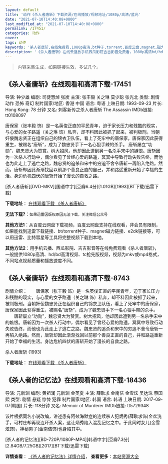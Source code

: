```yaml
---
layout: default
title: '动作《杀人者唐斩》下载资源/在线播放/视频地址/1080p/高清/蓝光'
date: "2021-07-10T14:40:08+0800"
last_modified_at: "2021-07-10T14:40:08+0800"
permalink: /17451/
categories: 动作
cover:
tags: 动作
keywords: '杀人者唐斩,在线免费看,1080p高清,bt种子,torrent,百度云盘,magnet,磁力链,迅雷下载资源'
description: '《杀人者唐斩》在线云播放手机西瓜影院吉吉影音免费看，1080p高清bd/hd未删减完整版和tc抢先枪版，mkv/mp4格式，附带bt/torrent种子、magnet/磁力链、百度云盘、网盘资源迅雷下载链接'
---
```


>内容采集生成，如果链接失效，多试几个。


## 《杀人者唐斩》在线观看和高清下载-17451

导演: 钟少雄 编剧: 司徒慧焯 张炭 主演: 张丰毅 关之琳 莫少聪 张光北 类型: 剧情 动作 恐怖 奇幻 制片国家/地区: 香港 中国 语言: 粤语 上映日期: 1993-09-23 片长: Hong Kong: 78 分钟 又名: 刺客新传之杀人者唐斩 The Assassin IMDb链接: tt0108097

唐保家（张丰毅 饰）是一名英俊正直的平民青年，迫于家长压力和残酷的现实，与心爱的女子路遥（关之琳 饰）私奔，却不料因此被抓了起来，被判极刑。当朝奸佞魏忠贤正在组织自己的锦衣卫队伍，看上了死牢中的唐保家，唐保家因此获得重生，被赐名“唐斩”，成为了魏忠贤手下一名心狠手辣的杀手。 唐斩屡立“功勋”，魏忠贤大为赞赏。树大招风，他却因此遭到另一名杀手宋中的嫉恨。唐斩因为一次杀人行动中，偶尔看见了曾经心爱的路遥，冥冥中导致行动失败告终，而他也为此走上了逃亡之路，魏忠贤的追杀和宋中的穷追不舍令唐斩一再陷入绝路。然而，唐斩却因此渐渐找回以前那个善良正直的自己，并和路遥重新开始了幸福的生活。身边危机四伏的唐斩开始了漫长的自救之路。


[杀人者唐斩][DVD-MKV][国语中字][豆瓣6.4分][1.01GB][1993][BT下载/迅雷下载]

**下载地址**： [在线观看下载 《杀人者唐斩》](https://www.btdx8.com/torrent/srztz_1993.html) 


**无法下载?**：`如果迅雷因版权原因无法下载，关注微信公众号 `

**其他方法1**：从百度云网盘下载视频，百度云网盘支持在线观看，非会员有限制，如果能找到迅雷下载链接、bt/torrent种子、magnet磁力链接、e2dk链接等，可以用迅雷、比特彗星等工具将完整视频下载到本地。

**其他方法2**：用手机云播、西瓜影院、吉吉影音等在线免费观看《杀人者唐斩》，一般提供1080p高清、hd/bd高清视频、tc抢先版视频，视频为mkv或mp4格式，不同站点视频质量和播放速度不同。


## 《杀人者唐斩》在线观看和高清下载-8743

剧情介绍：　　唐保家（张丰毅 饰）是一名英俊正直的平民青年，迫于家长压力和残酷的现实，与心爱的女子路遥（关之琳 饰）私奔，却不料因此被抓了起来，被判极刑。当朝奸佞魏忠贤正在组织自己的锦衣卫队伍，看上了死牢中的唐保家，唐保家因此获得重生，被赐名“唐斩”，成为了魏忠贤手下一名心狠手辣的杀手。 　　唐斩屡立“功勋”，魏忠贤大为赞赏。树大招风，他却因此遭到另一名杀手宋中的嫉恨。唐斩因为一次杀人行动中，偶尔看见了曾经心爱的路遥，冥冥中导致行动失败告终，而他也为此走上了逃亡之路，魏忠贤的追杀和宋中的穷追不舍令唐斩一再陷入绝路。然而，唐斩却因此渐渐找回以前那个善良正直的自己，并和路遥重新开始了幸福的生活。身边危机四伏的唐斩开始了漫长的自救之路。


杀人者唐斩 (1993)

**下载地址**： [在线观看下载 《杀人者唐斩》](https://www.btbtdy.me/btdy/dy10526.html) 


## 《杀人者的记忆法》在线观看和高清下载-18436

导演: 元新渊 编剧: 黄祖润 元新渊 金英夏 主演: 薛耿求 金南佶 金雪炫 吴达洙 蔡国熙 类型: 剧情 悬疑 惊悚 犯罪 制片国家/地区: 韩国 语言: 韩语 上映日期: 2017-09-07(韩国) 片长: 118分钟 又名: Memoir of Murderer IMDb链接: tt5729348

该片根据同名小说改编，讲述患有阿兹海默症的连续杀人犯炳秀(薛耿求饰)金盆洗手，可村庄却再现连环杀人案，这让炳秀陷入混乱记忆之中。于此同时女儿(金雪炫饰)，神秘男子(金南佶饰)也身陷其中。


[杀人者的记忆法][BD-720P/1080P-MP4][韩语中字][豆瓣7.3分][2.84GB/7.25GB][2017][BT下载/迅雷下载]

**详情查看**： [《杀人者的记忆法》详情介绍](/movie/18436/)， **查看更多**：[本站资源大全](/movie/t/all/)

